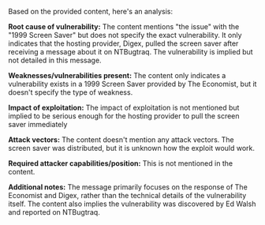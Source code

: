 Based on the provided content, here's an analysis:

**Root cause of vulnerability:** The content mentions "the issue" with the "1999 Screen Saver" but does not specify the exact vulnerability. It only indicates that the hosting provider, Digex, pulled the screen saver after receiving a message about it on NTBugtraq. The vulnerability is implied but not detailed in this message.

**Weaknesses/vulnerabilities present:** The content only indicates a vulnerability exists in a 1999 Screen Saver provided by The Economist, but it doesn't specify the type of weakness.

**Impact of exploitation:** The impact of exploitation is not mentioned but implied to be serious enough for the hosting provider to pull the screen saver immediately

**Attack vectors:**  The content doesn't mention any attack vectors. The screen saver was distributed, but it is unknown how the exploit would work.

**Required attacker capabilities/position:** This is not mentioned in the content.

**Additional notes:** The message primarily focuses on the response of The Economist and Digex, rather than the technical details of the vulnerability itself. The content also implies the vulnerability was discovered by Ed Walsh and reported on NTBugtraq.